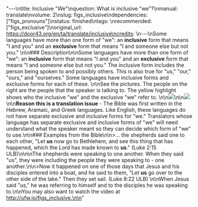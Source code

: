 "---\ntitle: Inclusive \"We\"\nquestion: What is inclusive \"we\"?\nmanual: translate\nvolume: 2\nslug: figs_inclusive\ndependencies: [\"figs_pronouns\"]\nstatus:  finished\ntags: \nrecommended: [\"figs_exclusive\"]\noriginal_url: https://door43.org/en/ta/translate/inclusive\ncredits: \n---\nSome languages have more than one form of \"we\": an **inclusive** form that means \"I and you\" and an **exclusive** form that means \"I and someone else but not you.\" \n\n### Description\n\nSome languages have more than one form of \"we\": an **inclusive** form that means \"I and you\" and an **exclusive** form that means \"I and someone else but not you.\" The inclusive form includes the person being spoken to and possibly others. This is also true for \"us,\" \"our,\" \"ours,\" and \"ourselves.\" Some languages have inclusive forms and exclusive forms for each of these. \n\nSee the pictures. The people on the right are the people that the speaker is talking to. The yellow highlight shows who the inclusive \"we\" and the exclusive \"we\" refer to. \n\n![](http://cdn.door43.org/ta/jpg/vocabulary/we_us_inclusive.jpg)\n\n![](http://cdn.door43.org/ta/jpg/vocabulary/we_us_exclusive.jpg)\n\n**Reason this is a translation issue** - The Bible was first written in the Hebrew, Aramaic, and Greek languages. Like English, these languages do not have separate exclusive and inclusive forms for \"we.\" Translators whose language has separate exclusive and inclusive forms of \"we\" will need understand what the speaker meant so they can decide which form of \"we\" to use.\n\n### Examples from the Bible\n\n>… the shepherds said one to each other, \"Let __us__ now go to Bethlehem, and see this thing that has happened, which the Lord has made known to __us__.\" (Luke 2:15 ULB)\n\n\nThe shepherds were speaking to one another. When they said \"us\", they were including the people they were speaking to - one another.\n\n>Now it happened on one of those days that Jesus and his disciples entered into a boat, and he said to them, \"Let __us__ go over to the other side of the lake.\" Then they set sail. (Luke 8:22 ULB) \n\nWhen Jesus said \"us,\" he was referring to himself and to the disciples he was speaking to.\n\nYou may also want to watch the video at http://ufw.io/figs_inclusive.\n\n"
